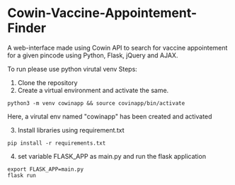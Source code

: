# Cowin-Vaccine-Appointement-Finder
A web-interface made using Cowin API to search for vaccine appointement for a given pincode using Python, Flask, jQuery and AJAX.

To run please use python virutal venv
Steps:
1) Clone the repository
2) Create a virtual environment and activate the same. 
  ```
  python3 -m venv cowinapp && source covinapp/bin/activate
  ```
  Here, a virutal env named "cowinapp" has been created and activated
  
3) Install libraries using requirement.txt
  ```
  pip install -r requirements.txt
  ```
4) set variable FLASK_APP as main.py and run the flask application
  ```
  export FLASK_APP=main.py
  flask run
  ```
